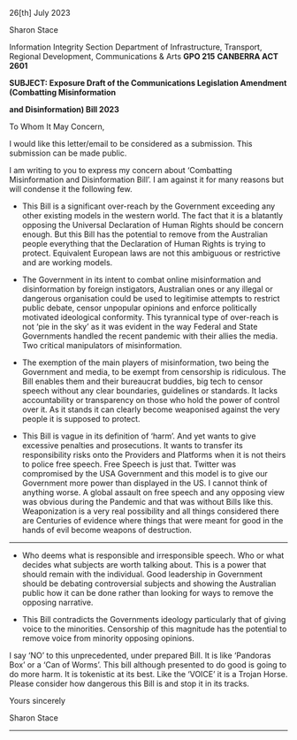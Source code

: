 26[th] July 2023

Sharon Stace

Information Integrity Section
Department of Infrastructure, Transport, Regional Development, Communications & Arts
**GPO 215**
**CANBERRA ACT 2601**

**SUBJECT: Exposure Draft of the Communications Legislation Amendment (Combatting Misinformation**

**and Disinformation) Bill 2023**

To Whom It May Concern,

I would like this letter/email to be considered as a submission. This submission can be made public.

I am writing to you to express my concern about ‘Combatting Misinformation and Disinformation Bill’. I am
against it for many reasons but will condense it the following few.

 - This Bill is a significant over-reach by the Government exceeding any other existing models in the
western world. The fact that it is a blatantly opposing the Universal Declaration of Human Rights
should be concern enough. But this Bill has the potential to remove from the Australian people
everything that the Declaration of Human Rights is trying to protect. Equivalent European laws are not
this ambiguous or restrictive and are working models.

 - The Government in its intent to combat online misinformation and disinformation by foreign
instigators, Australian ones or any illegal or dangerous organisation could be used to legitimise
attempts to restrict public debate, censor unpopular opinions and enforce politically motivated
ideological conformity. This tyrannical type of over-reach is not ‘pie in the sky’ as it was evident in the
way Federal and State Governments handled the recent pandemic with their allies the media. Two
critical manipulators of misinformation.

 - The exemption of the main players of misinformation, two being the Government and media, to be
exempt from censorship is ridiculous. The Bill enables them and their bureaucrat buddies, big tech to
censor speech without any clear boundaries, guidelines or standards. It lacks accountability or
transparency on those who hold the power of control over it. As it stands it can clearly become
weaponised against the very people it is supposed to protect.

 - This Bill is vague in its definition of ‘harm’. And yet wants to give excessive penalties and prosecutions.
It wants to transfer its responsibility risks onto the Providers and Platforms when it is not theirs to
police free speech. Free Speech is just that. Twitter was compromised by the USA Government and
this model is to give our Government more power than displayed in the US. I cannot think of anything
worse. A global assault on free speech and any opposing view was obvious during the Pandemic and
that was without Bills like this. Weaponization is a very real possibility and all things considered there
are Centuries of evidence where things that were meant for good in the hands of evil become weapons
of destruction.


-----

 - Who deems what is responsible and irresponsible speech. Who or what decides what subjects are
worth talking about. This is a power that should remain with the individual. Good leadership in
Government should be debating controversial subjects and showing the Australian public how it can be
done rather than looking for ways to remove the opposing narrative.

 - This Bill contradicts the Governments ideology particularly that of giving voice to the minorities.
Censorship of this magnitude has the potential to remove voice from minority opposing opinions.

I say ‘NO’ to this unprecedented, under prepared Bill. It is like ‘Pandoras Box’ or a ‘Can of Worms’. This bill
although presented to do good is going to do more harm.  It is tokenistic at its best. Like the ‘VOICE’ it is a
Trojan Horse. Please consider how dangerous this Bill is and stop it in its tracks.

Yours sincerely

Sharon Stace


-----

